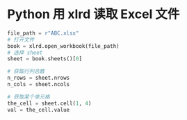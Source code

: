 # Python 用 xlrd 读取 Excel 文件

```python
file_path = r"ABC.xlsx"
# 打开文件
book = xlrd.open_workbook(file_path)
# 选择 sheet
sheet = book.sheets()[0]

# 获取行列总数
n_rows = sheet.nrows
n_cols = sheet.ncols

# 获取某个单元格
the_cell = sheet.cell(1, 4)
val = the_cell.value
```
